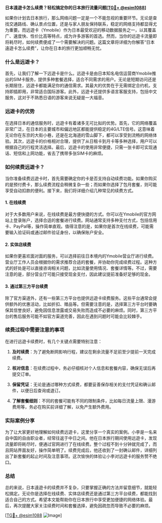 **日本遠遊卡怎么续费？轻松搞定你的日本旅行流量问题[[TG💪+ @esim1088](https://t.me/s/esim1088)]**

如果你计划去日本旅行，那么网络问题一定是一个不能忽视的重要环节。无论是查找交通路线、确认景点位置，还是与家人朋友保持联系，稳定的网络支持都显得尤为重要。而远遊卡（Ymobile）作为日本最受欢迎的移动数据服务之一，以其覆盖广、速度快、性价比高等特点，成为许多游客的首选。然而，当你的远遊卡流量即将耗尽时，如何续费便成了一个需要解决的问题。这篇文章将详细为你解答“日本遠遊卡怎么续费”，让你在日本的旅行更加顺畅无忧。

### 什么是远遊卡？

首先，让我们了解一下远遊卡是什么。远遊卡是由日本知名电信运营商Ymobile推出的SIM卡服务，提供多种套餐选择，适合不同需求的用户。无论是短期访问还是长期居住，远遊卡都能满足你的通信需求。其最大的优势在于无需绑定合约机，支持即插即用，非常适合国际游客。此外，远遊卡还提供多语言客服支持，包括中文服务，这对于不熟悉日语的游客来说无疑是一大福音。

### 远遊卡的优势

在选择日本的通信服务时，远遊卡有着诸多无可比拟的优势。首先，它的网络覆盖非常广泛，在日本的主要城市和偏远地区都能提供稳定的4G/LTE信号。这意味着无论你在东京的大街小巷，还是在北海道的雪山脚下，都可以享受到流畅的网络体验。其次，远遊卡的价格相对合理，提供了从日租卡到月卡等多种选择，用户可以根据自己的行程灵活选择。最后，远遊卡的使用非常便捷，只需一张卡即可实现通话、短信和上网功能，省去了携带多张SIM卡的麻烦。

### 如何续费远遊卡？

当你准备续费远遊卡时，首先需要确定你的卡是否支持自动续费功能。如果你购买的是预付费卡，那么续费流程会稍微复杂一些；而如果你选择了包月套餐，则可能享受自动扣款的便利。接下来，我们将详细介绍几种常见的续费方式。

#### 1. 在线续费

对于大多数用户来说，在线续费是最方便快捷的方式。你可以在Ymobile的官方网站上登录账户，选择合适的套餐进行续费。网站通常支持多种支付方式，包括信用卡、PayPal等，操作简单直观。值得注意的是，如果你是首次在线续费，可能需要输入验证码或通过邮件验证身份，以确保账户安全。

#### 2. 实体店续费

如果你更喜欢面对面的服务，可以选择前往日本境内的Ymobile营业厅进行续费。营业厅工作人员会根据你的需求推荐合适的套餐，并协助你完成续费过程。这种方式的好处是可以直接咨询相关问题，比如流量使用情况、套餐详情等。不过，需要注意的是，部分营业厅可能只接受现金支付，因此建议提前准备好足够的现金。

#### 3. 通过第三方平台续费

除了官方渠道外，还有一些第三方平台也提供远遊卡续费服务。这些平台通常会提供额外的优惠活动，比如折扣、赠品等。但需要注意的是，选择第三方平台时要确保其信誉良好，避免因信息泄露或交易失败而造成不必要的麻烦。同时，第三方平台的售后服务可能不如官方渠道完善，因此在遇到问题时可能会比较棘手。

### 续费过程中需要注意的事项

在进行远遊卡续费时，有几个关键点需要特别注意：

1. **及时续费**：为了避免断网影响行程，建议在剩余流量不足前至少提前一天完成续费。
   
2. **核对信息**：在续费过程中，务必仔细核对个人信息和套餐内容，确保无误后再提交订单。

3. **保留凭证**：无论是通过哪种方式续费，都要妥善保存相关的支付凭证和确认邮件，以便日后查询或退订。

4. **了解套餐细则**：不同的套餐可能有不同的限制条件，比如每日流量上限、漫游费用等，务必在购买前详细了解，以免产生额外费用。

### 实际案例分享

为了让大家更好地理解如何续费远遊卡，这里分享一个真实的案例。小李是一名来自中国的自由职业者，经常往返于中日之间。他在日本旅行期间使用远遊卡，发现流量即将耗尽时，便通过官网进行了在线续费。整个过程不到十分钟就完成了，而且网站界面友好，操作简单明了。续费完成后，他还收到了一封确认邮件，详细列出了新套餐的起止时间及注意事项。这次愉快的体验让小李对远遊卡的服务赞不绝口。

### 总结

总的来说，日本遠遊卡的续费并不复杂，只要掌握正确的方法并留意细节，就能轻松搞定。无论你是选择在线续费、实体店续费还是通过第三方平台续费，都能找到适合自己的方式。希望本文能帮助你在日本旅行中享受更加便捷的网络体验。最后，再次提醒大家关注续费时间和套餐选择，避免因疏忽而导致不必要的麻烦。

[[TG💪+ @esim1088](https://t.me/s/esim1088) ![Image](https://i.postimg.cc/4NQfJmqS/Snipaste-2025-05-13-00-14-12.png)]